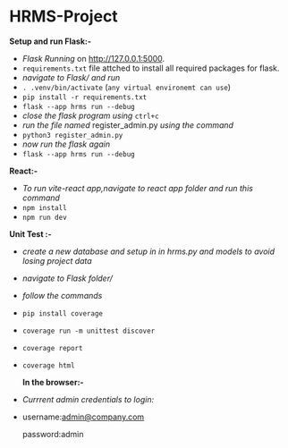 # HRMS-Project

**Setup and run Flask:-**

- _Flask Running_ on http://127.0.0.1:5000.
- `requirements.txt` file attched to install all required packages for flask.
- _navigate to Flask/ and run_
- `. .venv/bin/activate` (`any virtual environemt can use`)
- `pip install -r requirements.txt`
- `flask --app hrms run --debug`
- _close the flask program using_ `ctrl+c` 
- _run the file named_ register_admin.py _using the command_
- `python3 register_admin.py`
- _now run the flask again_
- `flask --app hrms run --debug`


 **React:-**
- _To run vite-react app,navigate to react app folder and run this command_
- `npm install`
- `npm run dev`


 **Unit Test :-**
- _create a new database and setup in in hrms.py and models to avoid losing project data_
- _navigate to Flask folder/_
- _follow the commands_
-  `pip install coverage`
- `coverage run -m unittest discover`
- `coverage report`
- `coverage html`


  **In the browser:-**
- _Currrent admin credentials to login:_
  
- username:admin@company.com

  
  password:admin
  



  

